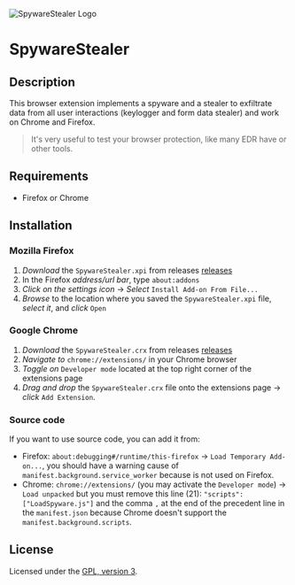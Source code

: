 ![SpywareStealer Logo](https://mauricelambert.github.io/info/javascript/security/SpywareStealer_small.png "SpywareStealer logo")

# SpywareStealer

## Description

This browser extension implements a spyware and a stealer to exfiltrate data from all user interactions (keylogger and form data stealer) and work on Chrome and Firefox.

> It's very useful to test your browser protection, like many EDR have or other tools.

## Requirements

 - Firefox or Chrome

## Installation

### Mozilla Firefox

1. *Download* the `SpywareStealer.xpi` from releases [releases](https://github.com/mauricelambert/SpywareStealer/releases)
2. In the Firefox *address/url bar*, type `about:addons`
3. *Click on the settings icon* -> *Select* `Install Add-on From File...`
4. *Browse* to the location where you saved the `SpywareStealer.xpi` file, *select it*, and *click* `Open`

### Google Chrome

1. *Download* the `SpywareStealer.crx` from releases [releases](https://github.com/mauricelambert/SpywareStealer/releases)
2. *Navigate to* `chrome://extensions/` in your Chrome browser
3. *Toggle on* `Developer mode` located at the top right corner of the extensions page
4. *Drag and drop* the `SpywareStealer.crx` file onto the extensions page -> *click* `Add Extension`.

### Source code

If you want to use source code, you can add it from:

 - Firefox: `about:debugging#/runtime/this-firefox` -> `Load Temporary Add-on...`, you should have a warning cause of `manifest.background.service_worker` because is not used on Firefox.
 - Chrome: `chrome://extensions/` (you may activate the `Developer mode`) -> `Load unpacked` but you must remove this line (21): `"scripts": ["LoadSpyware.js"]` and the comma `,` at the end of the precedent line in the `manifest.json` because Chrome doesn't support the `manifest.background.scripts`.

## License

Licensed under the [GPL, version 3](https://www.gnu.org/licenses/).
